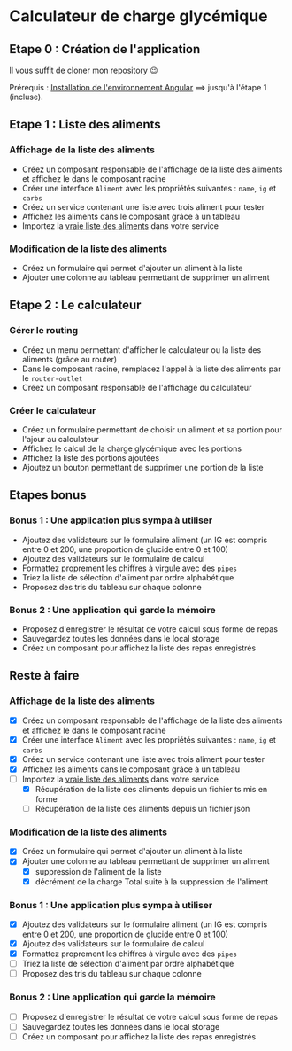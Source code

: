 # Calculateur de charge glycémique

## Etape 0 : Création de l'application

Il vous suffit de cloner mon repository :wink:

Prérequis : [Installation de l'environnement Angular](https://angular.io/guide/setup-local) ==> jusqu'à l'étape 1 (incluse).

## Etape 1 : Liste des aliments

### Affichage de la liste des aliments

- Créez un composant responsable de l'affichage de la liste des aliments et affichez le dans le composant racine
- Créer une interface `Aliment` avec les propriétés suivantes : `name`, `ig` et `carbs`
- Créez un service contenant une liste avec trois aliment pour tester
- Affichez les aliments dans le composant grâce à un tableau
- Importez la [vraie liste des aliments](./aliments.json) dans votre service

### Modification de la liste des aliments

- Créez un formulaire qui permet d'ajouter un aliment à la liste
- Ajouter une colonne au tableau permettant de supprimer un aliment

## Etape 2 : Le calculateur

### Gérer le routing

- Créez un menu permettant d'afficher le calculateur ou la liste des aliments (grâce au router)
- Dans le composant racine, remplacez l'appel à la liste des aliments par le `router-outlet`
- Créez un composant responsable de l'affichage du calculateur

### Créer le calculateur

- Créez un formulaire permettant de choisir un aliment et sa portion pour l'ajour au calculateur
- Affichez le calcul de la charge glycémique avec les portions
- Affichez la liste des portions ajoutées
- Ajoutez un bouton permettant de supprimer une portion de la liste

## Etapes bonus

### Bonus 1 : Une application plus sympa à utiliser

- Ajoutez des validateurs sur le formulaire aliment (un IG est compris entre 0 et 200, une proportion de glucide entre 0 et 100)
- Ajoutez des validateurs sur le formulaire de calcul
- Formattez proprement les chiffres à virgule avec des `pipes`
- Triez la liste de sélection d'aliment par ordre alphabétique
- Proposez des tris du tableau sur chaque colonne

### Bonus 2 : Une application qui garde la mémoire

- Proposez d'enregistrer le résultat de votre calcul sous forme de repas
- Sauvegardez toutes les données dans le local storage
- Créez un composant pour affichez la liste des repas enregistrés

## Reste à faire

### Affichage de la liste des aliments

- [x] Créez un composant responsable de l'affichage de la liste des aliments et affichez le dans le composant racine
- [x] Créer une interface `Aliment` avec les propriétés suivantes : `name`, `ig` et `carbs`
- [x] Créez un service contenant une liste avec trois aliment pour tester
- [x] Affichez les aliments dans le composant grâce à un tableau
- [ ] Importez la [vraie liste des aliments](./aliments.json) dans votre service
  - [x] Récupération de la liste des aliments depuis un fichier ts mis en forme
  - [ ] Récupération de la liste des aliments depuis un fichier json

### Modification de la liste des aliments

- [x] Créez un formulaire qui permet d'ajouter un aliment à la liste
- [x] Ajouter une colonne au tableau permettant de supprimer un aliment
  - [x] suppression de l'aliment de la liste
  - [x] décrément de la charge Total suite à la suppression de l'aliment

### Bonus 1 : Une application plus sympa à utiliser

- [x] Ajoutez des validateurs sur le formulaire aliment (un IG est compris entre 0 et 200, une proportion de glucide entre 0 et 100)
- [x] Ajoutez des validateurs sur le formulaire de calcul
- [x] Formattez proprement les chiffres à virgule avec des `pipes`
- [ ] Triez la liste de sélection d'aliment par ordre alphabétique
- [ ] Proposez des tris du tableau sur chaque colonne

### Bonus 2 : Une application qui garde la mémoire

- [ ] Proposez d'enregistrer le résultat de votre calcul sous forme de repas
- [ ] Sauvegardez toutes les données dans le local storage
- [ ] Créez un composant pour affichez la liste des repas enregistrés
